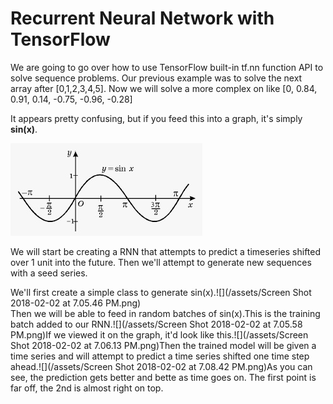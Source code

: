 # Recurrent Neural Network with TensorFlow

We are going to go over how to use TensorFlow built-in tf.nn function API to solve sequence problems. Our previous example was to solve the next array after \[0,1,2,3,4,5\]. Now we will solve a more complex on like \[0, 0.84, 0.91, 0.14, -0.75, -0.96, -0.28\]

It appears pretty confusing, but if you feed this into a graph, it's simply **sin\(x\)**.

![](/assets/sinx.png)

We will start be creating a RNN that attempts to predict a timeseries shifted over 1 unit into the future. Then we'll attempt to generate new sequences with a seed series.

We'll first create a simple class to generate sin\(x\).![](/assets/Screen Shot 2018-02-02 at 7.05.46 PM.png)  
Then we will be able to feed in random batches of sin\(x\).This is the training batch added to our RNN.![](/assets/Screen Shot 2018-02-02 at 7.05.58 PM.png)If we viewed it on the graph, it'd look like this.![](/assets/Screen Shot 2018-02-02 at 7.06.13 PM.png)Then the trained model will be given a time series and will attempt to predict a time series shifted one time step ahead.![](/assets/Screen Shot 2018-02-02 at 7.08.42 PM.png)As you can see, the prediction gets better and bette as time goes on. The first point is far off, the 2nd is almost right on top.



